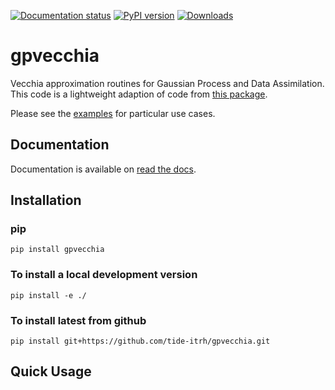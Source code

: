 [![Documentation status](https://readthedocs.org/projects/gpvecchia/badge/?version=latest)](https://gpvecchia.readthedocs.io/en/latest/?badge=latest)
[![PyPI version](https://badge.fury.io/py/gpvecchia.svg)](https://badge.fury.io/py/gpvecchia)
[![Downloads](https://static.pepy.tech/personalized-badge/gpvecchia?period=total&units=international_system&left_color=black&right_color=orange&left_text=Downloads)](https://pepy.tech/project/gpvecchia)


# gpvecchia

Vecchia approximation routines for Gaussian Process and Data Assimilation. This code is a lightweight adaption of code from [this package](https://github.com/mingdeyu/DGP). 

Please see the [examples](https://gpvecchia.readthedocs.io/en/latest/examples.html) for particular use cases.

## Documentation

Documentation is available on  [read the docs](https://gpvecchia.readthedocs.io/en/latest/).

## Installation

### pip

`pip install gpvecchia` 

### To install a local development version

`pip install -e ./`

### To install latest from github

`pip install git+https://github.com/tide-itrh/gpvecchia.git`

## Quick Usage





